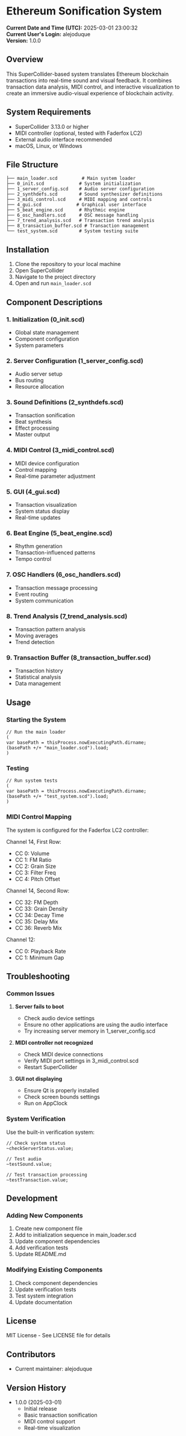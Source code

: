 # Ethereum Sonification System
**Current Date and Time (UTC):** 2025-03-01 23:00:32  
**Current User's Login:** alejoduque  
**Version:** 1.0.0

## Overview
This SuperCollider-based system translates Ethereum blockchain transactions into real-time sound and visual feedback. It combines transaction data analysis, MIDI control, and interactive visualization to create an immersive audio-visual experience of blockchain activity.

## System Requirements
- SuperCollider 3.13.0 or higher
- MIDI controller (optional, tested with Faderfox LC2)
- External audio interface recommended
- macOS, Linux, or Windows

## File Structure
```
├── main_loader.scd         # Main system loader
├── 0_init.scd             # System initialization
├── 1_server_config.scd    # Audio server configuration
├── 2_synthdefs.scd        # Sound synthesizer definitions
├── 3_midi_control.scd     # MIDI mapping and controls
├── 4_gui.scd             # Graphical user interface
├── 5_beat_engine.scd      # Rhythmic engine
├── 6_osc_handlers.scd     # OSC message handling
├── 7_trend_analysis.scd   # Transaction trend analysis
├── 8_transaction_buffer.scd # Transaction management
└── test_system.scd        # System testing suite
```

## Installation
1. Clone the repository to your local machine
2. Open SuperCollider
3. Navigate to the project directory
4. Open and run `main_loader.scd`

## Component Descriptions

### 1. Initialization (0_init.scd)
- Global state management
- Component configuration
- System parameters

### 2. Server Configuration (1_server_config.scd)
- Audio server setup
- Bus routing
- Resource allocation

### 3. Sound Definitions (2_synthdefs.scd)
- Transaction sonification
- Beat synthesis
- Effect processing
- Master output

### 4. MIDI Control (3_midi_control.scd)
- MIDI device configuration
- Control mapping
- Real-time parameter adjustment

### 5. GUI (4_gui.scd)
- Transaction visualization
- System status display
- Real-time updates

### 6. Beat Engine (5_beat_engine.scd)
- Rhythm generation
- Transaction-influenced patterns
- Tempo control

### 7. OSC Handlers (6_osc_handlers.scd)
- Transaction message processing
- Event routing
- System communication

### 8. Trend Analysis (7_trend_analysis.scd)
- Transaction pattern analysis
- Moving averages
- Trend detection

### 9. Transaction Buffer (8_transaction_buffer.scd)
- Transaction history
- Statistical analysis
- Data management

## Usage

### Starting the System
```supercollider
// Run the main loader
(
var basePath = thisProcess.nowExecutingPath.dirname;
(basePath +/+ "main_loader.scd").load;
)
```

### Testing
```supercollider
// Run system tests
(
var basePath = thisProcess.nowExecutingPath.dirname;
(basePath +/+ "test_system.scd").load;
)
```

### MIDI Control Mapping
The system is configured for the Faderfox LC2 controller:

Channel 14, First Row:
- CC 0: Volume
- CC 1: FM Ratio
- CC 2: Grain Size
- CC 3: Filter Freq
- CC 4: Pitch Offset

Channel 14, Second Row:
- CC 32: FM Depth
- CC 33: Grain Density
- CC 34: Decay Time
- CC 35: Delay Mix
- CC 36: Reverb Mix

Channel 12:
- CC 0: Playback Rate
- CC 1: Minimum Gap

## Troubleshooting

### Common Issues
1. **Server fails to boot**
   - Check audio device settings
   - Ensure no other applications are using the audio interface
   - Try increasing server memory in 1_server_config.scd

2. **MIDI controller not recognized**
   - Check MIDI device connections
   - Verify MIDI port settings in 3_midi_control.scd
   - Restart SuperCollider

3. **GUI not displaying**
   - Ensure Qt is properly installed
   - Check screen bounds settings
   - Run on AppClock

### System Verification
Use the built-in verification system:
```supercollider
// Check system status
~checkServerStatus.value;

// Test audio
~testSound.value;

// Test transaction processing
~testTransaction.value;
```

## Development

### Adding New Components
1. Create new component file
2. Add to initialization sequence in main_loader.scd
3. Update component dependencies
4. Add verification tests
5. Update README.md

### Modifying Existing Components
1. Check component dependencies
2. Update verification tests
3. Test system integration
4. Update documentation

## License
MIT License - See LICENSE file for details

## Contributors
- Current maintainer: alejoduque

## Version History
- 1.0.0 (2025-03-01)
  - Initial release
  - Basic transaction sonification
  - MIDI control support
  - Real-time visualization
